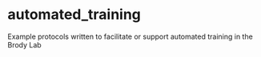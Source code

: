 # automated_training
Example protocols written to facilitate or support automated training in the Brody Lab
